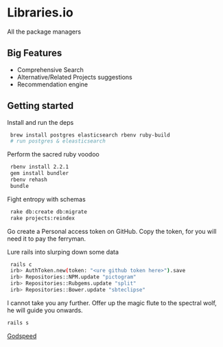 # Libraries.io

All the package managers

## Big Features

- Comprehensive Search
- Alternative/Related Projects suggestions
- Recommendation engine

## Getting started

Install and run the deps

```sh
 brew install postgres elasticsearch rbenv ruby-build
 # run postgres & eleasticsearch
```

Perform the sacred ruby voodoo

```sh
 rbenv install 2.2.1
 gem install bundler
 rbenv rehash
 bundle
```

Fight entropy with schemas

```sh
 rake db:create db:migrate
 rake projects:reindex
``` 

Go create a Personal access token on GitHub. Copy the token, for you will need it to pay the ferryman.

Lure rails into slurping down some data

```sh
 rails c
 irb> AuthToken.new(token: "<ure github token here>").save
 irb> Repositories::NPM.update "pictogram"
 irb> Repositories::Rubgems.update "split"
 irb> Repositories::Bower.update "sbteclipse"
```

I cannot take you any further. Offer up the magic flute to the spectral wolf, he will guide you onwards.

```sh
rails s
```

[Godspeed](http://xkcd.com/461/)


